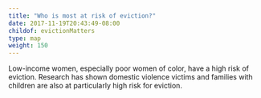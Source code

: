 ```yaml
---
title: "Who is most at risk of eviction?"
date: 2017-11-19T20:43:49-08:00
childof: evictionMatters
type: map
weight: 150
---
```

Low-income women, especially poor women of color, have a high risk of eviction. Research has shown domestic violence victims and families with children are also at particularly high risk for eviction.  
